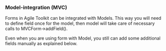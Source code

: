 ### Model-integration (MVC)

Forms in Agile Toolkit can be integrated with Models. This way you will need to define field once for the model, then model will take care of necessary calls to MVCForm->addField().

Even when you are using form with Model, you still can add some additional fields manually as explained below.